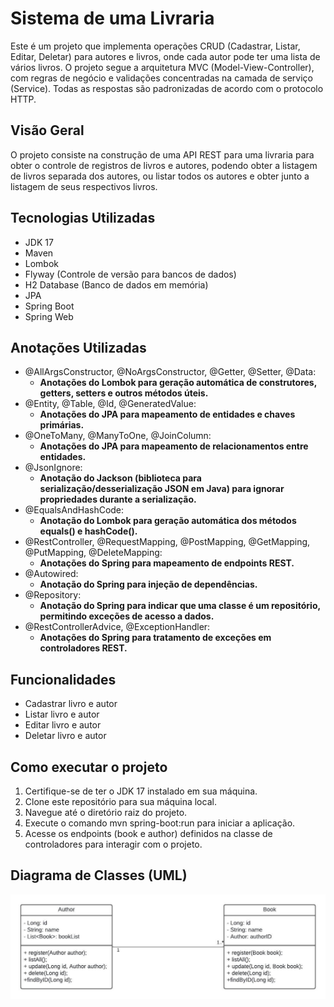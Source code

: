 
# Sistema de uma Livraria
Este é um projeto que implementa operações CRUD (Cadastrar, Listar, Editar, Deletar) para autores e livros, onde cada autor pode ter uma lista de vários livros. O projeto segue a arquitetura MVC (Model-View-Controller), com regras de negócio e validações concentradas na camada de serviço (Service). Todas as respostas são padronizadas de acordo com o protocolo HTTP.

## Visão Geral
O projeto consiste na construção de uma API REST para uma livraria para obter o controle de registros de livros e autores, podendo obter a listagem de livros separada dos autores, ou listar todos os autores e obter junto a listagem de seus respectivos livros.

## Tecnologias Utilizadas
- JDK 17
- Maven
- Lombok
- Flyway (Controle de versão para bancos de dados)
- H2 Database (Banco de dados em memória)
- JPA
- Spring Boot
- Spring Web

## Anotações Utilizadas
- @AllArgsConstructor, @NoArgsConstructor, @Getter, @Setter, @Data:
  - **Anotações do Lombok para geração automática de construtores, getters, setters e outros métodos úteis.**
- @Entity, @Table, @Id, @GeneratedValue:
  - **Anotações do JPA para mapeamento de entidades e chaves primárias.**
- @OneToMany, @ManyToOne, @JoinColumn:
  - **Anotações do JPA para mapeamento de relacionamentos entre entidades.**
- @JsonIgnore:
  - **Anotação do Jackson (biblioteca para serialização/desserialização JSON em Java) para ignorar propriedades durante a serialização.**
- @EqualsAndHashCode:
  - **Anotação do Lombok para geração automática dos métodos equals() e hashCode().**
- @RestController, @RequestMapping, @PostMapping, @GetMapping, @PutMapping, @DeleteMapping:
  - **Anotações do Spring para mapeamento de endpoints REST.**
- @Autowired:
  - **Anotação do Spring para injeção de dependências.**
- @Repository:
  - **Anotação do Spring para indicar que uma classe é um repositório, permitindo exceções de acesso a dados.**
- @RestControllerAdvice, @ExceptionHandler:
  - **Anotações do Spring para tratamento de exceções em controladores REST.**

## Funcionalidades
- Cadastrar livro e autor
- Listar livro e autor
- Editar livro e autor
- Deletar livro e autor

## Como executar o projeto
1. Certifique-se de ter o JDK 17 instalado em sua máquina.
2. Clone este repositório para sua máquina local.
3. Navegue até o diretório raiz do projeto.
4. Execute o comando mvn spring-boot:run para iniciar a aplicação.
5. Acesse os endpoints (book e author) definidos na classe de controladores para interagir com o projeto.

## Diagrama de Classes (UML)
<p align="center"> <img width="800px" src="https://github.com/deisesalless/API_REST-BookStore/blob/main/UML/diagrama.jpeg" /> </p>
